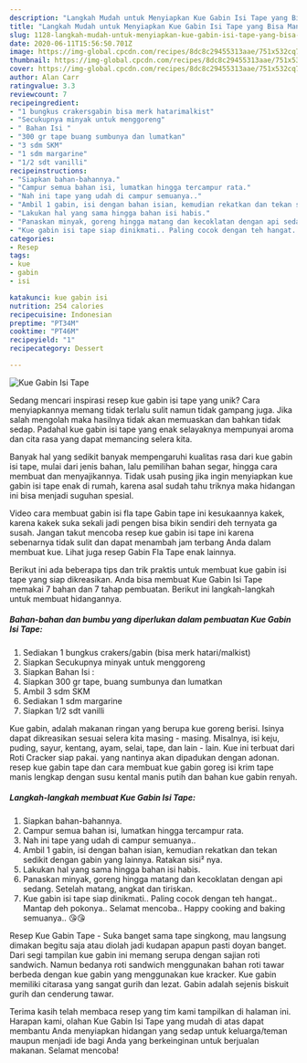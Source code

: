 ```yaml
---
description: "Langkah Mudah untuk Menyiapkan Kue Gabin Isi Tape yang Bisa Manjain Lidah"
title: "Langkah Mudah untuk Menyiapkan Kue Gabin Isi Tape yang Bisa Manjain Lidah"
slug: 1128-langkah-mudah-untuk-menyiapkan-kue-gabin-isi-tape-yang-bisa-manjain-lidah
date: 2020-06-11T15:56:50.701Z
image: https://img-global.cpcdn.com/recipes/8dc8c29455313aae/751x532cq70/kue-gabin-isi-tape-foto-resep-utama.jpg
thumbnail: https://img-global.cpcdn.com/recipes/8dc8c29455313aae/751x532cq70/kue-gabin-isi-tape-foto-resep-utama.jpg
cover: https://img-global.cpcdn.com/recipes/8dc8c29455313aae/751x532cq70/kue-gabin-isi-tape-foto-resep-utama.jpg
author: Alan Carr
ratingvalue: 3.3
reviewcount: 7
recipeingredient:
- "1 bungkus crakersgabin bisa merk hatarimalkist"
- "Secukupnya minyak untuk menggoreng"
- " Bahan Isi "
- "300 gr tape buang sumbunya dan lumatkan"
- "3 sdm SKM"
- "1 sdm margarine"
- "1/2 sdt vanilli"
recipeinstructions:
- "Siapkan bahan-bahannya."
- "Campur semua bahan isi, lumatkan hingga tercampur rata."
- "Nah ini tape yang udah di campur semuanya.."
- "Ambil 1 gabin, isi dengan bahan isian, kemudian rekatkan dan tekan sedikit dengan gabin yang lainnya. Ratakan sisi² nya."
- "Lakukan hal yang sama hingga bahan isi habis."
- "Panaskan minyak, goreng hingga matang dan kecoklatan dengan api sedang. Setelah matang, angkat dan tiriskan."
- "Kue gabin isi tape siap dinikmati.. Paling cocok dengan teh hangat.. Mantap deh pokonya.. Selamat mencoba.. Happy cooking and baking semuanya.. 😘😘"
categories:
- Resep
tags:
- kue
- gabin
- isi

katakunci: kue gabin isi 
nutrition: 254 calories
recipecuisine: Indonesian
preptime: "PT34M"
cooktime: "PT46M"
recipeyield: "1"
recipecategory: Dessert

---
```



![Kue Gabin Isi Tape](https://img-global.cpcdn.com/recipes/8dc8c29455313aae/751x532cq70/kue-gabin-isi-tape-foto-resep-utama.jpg)

Sedang mencari inspirasi resep kue gabin isi tape yang unik? Cara menyiapkannya memang tidak terlalu sulit namun tidak gampang juga. Jika salah mengolah maka hasilnya tidak akan memuaskan dan bahkan tidak sedap. Padahal kue gabin isi tape yang enak selayaknya mempunyai aroma dan cita rasa yang dapat memancing selera kita.

Banyak hal yang sedikit banyak mempengaruhi kualitas rasa dari kue gabin isi tape, mulai dari jenis bahan, lalu pemilihan bahan segar, hingga cara membuat dan menyajikannya. Tidak usah pusing jika ingin menyiapkan kue gabin isi tape enak di rumah, karena asal sudah tahu triknya maka hidangan ini bisa menjadi suguhan spesial.

Video cara membuat gabin isi fla tape Gabin tape ini kesukaannya kakek, karena kakek suka sekali jadi pengen bisa bikin sendiri deh ternyata ga susah. Jangan takut mencoba resep kue gabin isi tape ini karena sebenarnya tidak sulit dan dapat menambah jam terbang Anda dalam membuat kue. Lihat juga resep Gabin Fla Tape enak lainnya.


Berikut ini ada beberapa tips dan trik praktis untuk membuat kue gabin isi tape yang siap dikreasikan. Anda bisa membuat Kue Gabin Isi Tape memakai 7 bahan dan 7 tahap pembuatan. Berikut ini langkah-langkah untuk membuat hidangannya.

<!--inarticleads1-->

##### Bahan-bahan dan bumbu yang diperlukan dalam pembuatan Kue Gabin Isi Tape:

1. Sediakan 1 bungkus crakers/gabin (bisa merk hatari/malkist)
1. Siapkan Secukupnya minyak untuk menggoreng
1. Siapkan  Bahan Isi :
1. Siapkan 300 gr tape, buang sumbunya dan lumatkan
1. Ambil 3 sdm SKM
1. Sediakan 1 sdm margarine
1. Siapkan 1/2 sdt vanilli


Kue gabin, adalah makanan ringan yang berupa kue goreng berisi. Isinya dapat dikreasikan sesuai selera kita masing - masing. Misalnya, isi keju, puding, sayur, kentang, ayam, selai, tape, dan lain - lain. Kue ini terbuat dari Roti Cracker siap pakai. yang nantinya akan dipadukan dengan adonan. resep kue gabin tape dan cara membuat kue gabin goreg isi krim tape manis lengkap dengan susu kental manis putih dan bahan kue gabin renyah. 

<!--inarticleads2-->

##### Langkah-langkah membuat Kue Gabin Isi Tape:

1. Siapkan bahan-bahannya.
1. Campur semua bahan isi, lumatkan hingga tercampur rata.
1. Nah ini tape yang udah di campur semuanya..
1. Ambil 1 gabin, isi dengan bahan isian, kemudian rekatkan dan tekan sedikit dengan gabin yang lainnya. Ratakan sisi² nya.
1. Lakukan hal yang sama hingga bahan isi habis.
1. Panaskan minyak, goreng hingga matang dan kecoklatan dengan api sedang. Setelah matang, angkat dan tiriskan.
1. Kue gabin isi tape siap dinikmati.. Paling cocok dengan teh hangat.. Mantap deh pokonya.. Selamat mencoba.. Happy cooking and baking semuanya.. 😘😘


Resep Kue Gabin Tape - Suka banget sama tape singkong, mau langsung dimakan begitu saja atau diolah jadi kudapan apapun pasti doyan banget. Dari segi tampilan kue gabin ini memang serupa dengan sajian roti sandwich. Namun bedanya roti sandwich menggunakan bahan roti tawar berbeda dengan kue gabin yang menggunakan kue kracker. Kue gabin memiliki citarasa yang sangat gurih dan lezat. Gabin adalah sejenis biskuit gurih dan cenderung tawar. 

Terima kasih telah membaca resep yang tim kami tampilkan di halaman ini. Harapan kami, olahan Kue Gabin Isi Tape yang mudah di atas dapat membantu Anda menyiapkan hidangan yang sedap untuk keluarga/teman maupun menjadi ide bagi Anda yang berkeinginan untuk berjualan makanan. Selamat mencoba!
